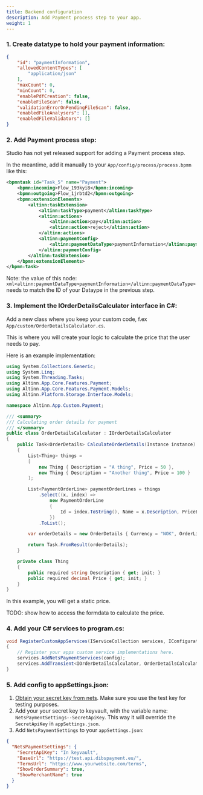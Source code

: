 ```yaml
---
title: Backend configuration 
description: Add Payment process step to your app.
weight: 1
---
```



### 1. Create datatype to hold your payment information:

```json
{
    "id": "paymentInformation",
    "allowedContentTypes": [
        "application/json"
    ],
    "maxCount": 0,
    "minCount": 0,
    "enablePdfCreation": false,
    "enableFileScan": false,
    "validationErrorOnPendingFileScan": false,
    "enabledFileAnalysers": [],
    "enabledFileValidators": []
}
```

### 2. Add Payment process step:

Studio has not yet released support for adding a Payment process step.

In the meantime, add it manually to your `App/config/process/process.bpmn` like this:

```xml
<bpmntask id="Task_5" name="Payment">
    <bpmn:incoming>Flow_193kyi8</bpmn:incoming>
    <bpmn:outgoing>Flow_1jrbtd2</bpmn:outgoing>
    <bpmn:extensionElements>
        <altinn:taskExtension>
            <altinn:taskType>payment</altinn:taskType>
            <altinn:actions>
                <altinn:action>pay</altinn:action>
                <altinn:action>reject</altinn:action>
            </altinn:actions>
            <altinn:paymentConfig>
                <altinn:paymentDataType>paymentInformation</altinn:paymentDataType> // Make sure this matches the name from yor data type
            </altinn:paymentConfig>
        </altinn:taskExtension>
    </bpmn:extensionElements>
</bpmn:task>
```
Note: the value of this node: ```xml<altinn:paymentDataType>paymentInformation</altinn:paymentDataType>``` needs to match the ID of your Dataype in the previous step.


### 3. Implement the IOrderDetailsCalculator interface in C#:

Add a new class where you keep your custom code, f.ex ```App/custom/OrderDetailsCalculator.cs```.

This is where you will create your logic to calculate the price that the user needs to pay.

Here is an example implementation:

```c#
using System.Collections.Generic;
using System.Linq;
using System.Threading.Tasks;
using Altinn.App.Core.Features.Payment;
using Altinn.App.Core.Features.Payment.Models;
using Altinn.Platform.Storage.Interface.Models;

namespace Altinn.App.Custom.Payment;

/// <summary>
/// Calculating order details for payment
/// </summary>
public class OrderDetailsCalculator : IOrderDetailsCalculator
{
    public Task<OrderDetails> CalculateOrderDetails(Instance instance)
    {
        List<Thing> things =
        [
            new Thing { Description = "A thing", Price = 50 },
            new Thing { Description = "Another thing", Price = 100 }
        ];

        List<PaymentOrderLine> paymentOrderLines = things
            .Select((x, index) =>
                new PaymentOrderLine
                {
                    Id = index.ToString(), Name = x.Description, PriceExVat = x.Price, Quantity = 1, VatPercent = 25.00M
                })
            .ToList();

        var orderDetails = new OrderDetails { Currency = "NOK", OrderLines = paymentOrderLines };

        return Task.FromResult(orderDetails);
    }

    private class Thing
    {
        public required string Description { get; init; }
        public required decimal Price { get; init; }
    }
}
```

In this example, you will get a static price.

TODO: show how to access the formdata to calculate the price.

### 4. Add your C# services to program.cs:

```c#
void RegisterCustomAppServices(IServiceCollection services, IConfiguration config, IWebHostEnvironment env)
{
    // Register your apps custom service implementations here.
    services.AddNetsPaymentServices(config);
    services.AddTransient<IOrderDetailsCalculator, OrderDetailsCalculator>(); 
}
```

### 5. Add config to appSettings.json:

1. [Obtain your secret key from nets](https://developer.nexigroup.com/nexi-checkout/en-EU/docs/access-your-integration-keys/). Make sure you use the test key for testing purposes.
2. Add your your secret key to keyvault, with the variable name: ```NetsPaymentSettings--SecretApiKey```. This way it will override the ```SecretApiKey``` in ```appSettings.json```.
3. Add ```NetsPaymentSettings``` to your ```appSettings.json```:
```json
{
  "NetsPaymentSettings": {
    "SecretApiKey": "In keyvault",
    "BaseUrl": "https://test.api.dibspayment.eu/",
    "TermsUrl": "https://www.yourwebsite.com/terms",
    "ShowOrderSummary": true,
    "ShowMerchantName": true
  }
}
```
